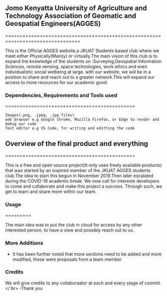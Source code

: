 ## Jomo Kenyatta University of Agriculture and Technology Association of Geomatic and Geospatial Engineers(AGGES) 
================================================================================

This is the Official AGGES website,a JKUAT Students based club where we meet either Physically(Mainly) or virtually.The main vision of this club is to expand the knowledge of the students on :Surveying,Geospatial Information Sciences, remote sensing, space technologies, work ethics and even individualistic social welbeing at large.
with our website, we will be in a position to share and reach out to a greater network.This will expand our access to more resources for our academic good.


### Dependencies, Requirements and Tools used
=============================================

```
Images(.png, .jpeg, .jpg files)
web browser e.g Google chrome, Mozilla Firefox, or Edge to render and debug our code
Text editor e.g VS Code, for writing and editting the code
```

## Overview of the final product and everything
=============================================

This is a free and open source project(It only uses freely available products) that was started by an inspired member of the JKUAT AGGES students club.The idea to start this begun in November 2019.Then later escalated during the COVID-19 academic break.
We now call for intereste developers to come and collaborate and make this project a success.
Through such, we get to learn and share more within our team.


### Usage
=========

The main idea was to put the club in cloud for access by any other interested person, to have a view and possibly reach out to us.

###  More Additions

- It has been further noted that more sections need to be added and more modified, these were proposals from a team member

### Credits
We will give credits to any collaboraator at each and every stage of commit. </ br>
-Thank you
